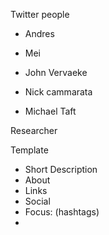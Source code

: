 
Twitter people
- Andres
- Mei
- John Vervaeke
- Nick cammarata

- Michael Taft


Researcher

Template
- Short Description
- About
- Links
- Social
- Focus: (hashtags)
- 
